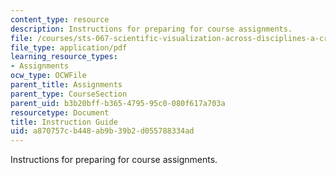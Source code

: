 ```yaml
---
content_type: resource
description: Instructions for preparing for course assignments.
file: /courses/sts-067-scientific-visualization-across-disciplines-a-critical-introduction-spring-2005/a870757cb448ab9b39b2d055788334ad_instr_guide.pdf
file_type: application/pdf
learning_resource_types:
- Assignments
ocw_type: OCWFile
parent_title: Assignments
parent_type: CourseSection
parent_uid: b3b20bff-b365-4795-95c0-080f617a703a
resourcetype: Document
title: Instruction Guide
uid: a870757c-b448-ab9b-39b2-d055788334ad
---
```

Instructions for preparing for course assignments.

